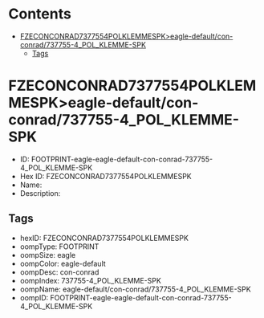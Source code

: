 



Contents
========

* [FZECONCONRAD7377554POLKLEMMESPK>eagle-default/con-conrad/737755-4_POL_KLEMME-SPK](#fzeconconrad7377554polklemmespkeagle-defaultcon-conrad737755-4_pol_klemme-spk)
	* [Tags](#tags)

# FZECONCONRAD7377554POLKLEMMESPK>eagle-default/con-conrad/737755-4_POL_KLEMME-SPK

- ID: FOOTPRINT-eagle-eagle-default-con-conrad-737755-4_POL_KLEMME-SPK
- Hex ID: FZECONCONRAD7377554POLKLEMMESPK
- Name: 
- Description: 

## Tags

- hexID: FZECONCONRAD7377554POLKLEMMESPK
- oompType: FOOTPRINT
- oompSize: eagle
- oompColor: eagle-default
- oompDesc: con-conrad
- oompIndex: 737755-4_POL_KLEMME-SPK
- oompName: eagle-default/con-conrad/737755-4_POL_KLEMME-SPK
- oompID: FOOTPRINT-eagle-eagle-default-con-conrad-737755-4_POL_KLEMME-SPK
